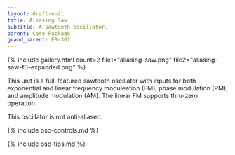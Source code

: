 ```yaml
---
layout: draft-unit
title: Aliasing Saw
subtitle: A sawtooth oscillator.
parent: Core Package
grand_parent: ER-301
---
```


{% include gallery.html 
count=2
file1="aliasing-saw.png"
file2="aliasing-saw-f0-expanded.png"
%}

This unit is a full-featured sawtooth oscillator with inputs for both exponential and linear frequency moduleation (FM), phase modulation (PM), and amplitude modulation (AM). The linear FM supports thru-zero operation.

This oscillator is not anti-aliased.

{% include osc-controls.md %}

{% include osc-tips.md %}